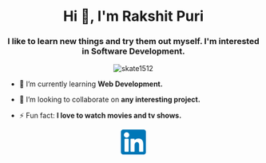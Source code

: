 <h1 align="center">Hi 👋, I'm Rakshit Puri</h1>
<h3 align="center">I like to learn new things and try them out myself. I'm interested in Software Development.</h3>

<p align="center"> <img src="https://komarev.com/ghpvc/?username=skate1512" alt="skate1512" /> </p>

- 🌱 I’m currently learning **Web Development.**

- 👯 I’m looking to collaborate on **any interesting project.**

- ⚡ Fun fact: **I love to watch movies and tv shows.**

<p align="center">
<a href="https://linkedin.com/in/rakshit-puri15" target="blank"><img align="center" src="linkedin.png" alt="rakshit-puri15" height="50" width="50" /></a>
</p>
